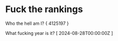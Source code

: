 # Fuck the rankings

Who the hell am I?
{ 4125197 }

What fucking year is it?
[ 2024-08-28T00:00:00Z ]
